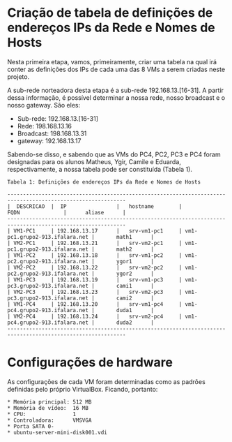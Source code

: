 # Criação de tabela de definições de endereços IPs da Rede e Nomes de Hosts

Nesta primeira etapa, vamos, primeiramente, criar uma tabela na qual irá conter as definições dos IPs de cada uma das 8 VMs a serem criadas neste projeto. 

A sub-rede norteadora desta etapa é a sub-rede 192.168.13.[16-31]. A partir dessa informação, é possível determinar a nossa rede, nosso broadcast e o nosso gateway. São eles:

* Sub-rede: 192.168.13.[16-31]
* Rede: 198.168.13.16
* Broadcast: 198.168.13.31
* gateway: 192.168.13.17

Sabendo-se disso, e sabendo que as VMs do PC4, PC2, PC3 e PC4 foram designadas para os alunos Matheus, Ygir, Camile e Eduarda, respectivamente, a nossa tabela pode ser constituída (Tabela 1).

```
Tabela 1: Definições de endereços IPs da Rede e Nomes de Hosts

------------------------------------------------------------------------------------------------------------
|  DESCRICAO  |  IP                |   hostname        |              FQDN              |      aliase      |
------------------------------------------------------------------------------------------------------------
| VM1-PC1     | 192.168.13.17      |   srv-vm1-pc1     | vm1-pc1.grupo2-913.ifalara.net |       math1      |
| VM2-PC1     | 192.168.13.21      |   srv-vm2-pc1     | vm1-pc1.grupo2-913.ifalara.net |       math2      |
| VM1-PC2     | 192.168.13.18      |   srv-vm1-pc2     | vm1-pc2.grupo2-913.ifalara.net |       ygor1      |
| VM2-PC2     | 192.168.13.22      |   srv-vm2-pc2     | vm1-pc2.grupo2-913.ifalara.net |       ygor2      |
| VM1-PC3     | 192.168.13.19      |   srv-vm1-pc3     | vm1-pc3.grupo2-913.ifalara.net |       cami1      |
| VM2-PC3     | 192.168.13.23      |   srv-vm2-pc3     | vm1-pc3.grupo2-913.ifalara.net |       cami2      |
| VM1-PC4     | 192.168.13.20      |   srv-vm1-pc4     | vm1-pc4.grupo2-913.ifalara.net |       duda1      |
| VM2-PC4     | 192.168.13.24      |   srv-vm2-pc4     | vm1-pc4.grupo2-913.ifalara.net |       duda2      |
------------------------------------------------------------------------------------------------------------
```

# Configurações de hardware

As configurações de cada VM foram determinadas como as padrões definidas pelo próprio VirtualBox. Ficando, portanto:

```
* Memória principal: 512 MB
* Memória de vídeo:  16 MB
* CPU:               1
* Controladora:      VMSVGA
* Porta SATA 0-
* ubuntu-server-mini-disk001.vdi
```
